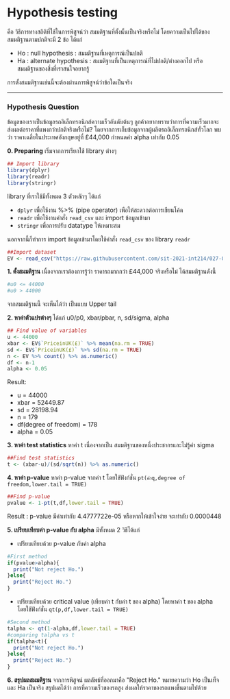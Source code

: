 # Hypothesis testing

คือ วิธีการทางสถิติที่ใช้ในการพิสูจน์ว่า สมมติฐานที่ตั้งนั้นเป็นจริงหรือไม่
โดยความเป็นไปได้ของสมมติฐานตามปกติจะมี 2 ข้อ ได้แก่
- Ho : null hypothesis : สมมติฐานที่เหตุการณ์เป็นปกติ
- Ha : alternate hypothesis : สมมติฐานที่เป็นเหตุการณ์ที่ไม่ปกติ/ต่างออกไป หรือ สมมติฐานของสิ่งที่เราสนใจอยากรู้

การตั้งสมมติฐานเช่นนี้จะต้องผ่านการพิสูจน์ว่าข้อใดเป็นจริง

-----

### Hypothesis Question

ข้อมูลของเราเป็นข้อมูลรถอิเล็กทรอนิกส์ความเร็วอันดับต้นๆ
ลูกค้าอยากทราบว่าการที่ความเร็วมากจะส่งผลต่อราคาที่แพงกว่าปกติจริงหรือไม่?
โดยจากการเก็บข้อมูลจากผู้ผลิตรถอิเล็กทรอนิกส์ทั่วโลก พบว่า ราคาเฉลี่ยในประเทศอังกฤษอยู่ที่ £44,000
กำหนดค่า alpha เท่ากับ 0.05

**0. Preparing**
เริ่มจากการเรียกใช้ library ต่างๆ
```R
## Import library
library(dplyr)
library(readr)
library(stringr)
```
library ที่เราใช้มีทั้งหมด 3 ตัวหลักๆ ได้แก่
- `dplyr` เพื่อใช้งาน %>% (pipe operator) เพือให้สะดวกต่อการเขียนโค้ด
- `readr` เพื่อใช้งานคำสั่ง `read_csv` และ import ข้อมูลเข้ามา
- `stringr` เพื่อการปรับ datatype ให้เหมาะสม
 
 นอกจากนี้ก็ทำการ import ข้อมูลเข้ามาโดยใช้คำสั่ง `read_csv` ของ library `readr`

 ```R
##Import dataset
EV <- read_csv("https://raw.githubusercontent.com/sit-2021-int214/027-Quickest-Electric-Cars/main/Cleaned-data.csv")
 ```

**1. ตั้งสมมติฐาน**
เนื่องจากเราต้องการรู้ว่า ราคารถมากกว่า £44,000 จริงหรือไม่ ได้สมมติฐานดังนี้
```R
#u0 <= 44000
#u0 > 44000
```
จากสมมติฐานนี้ จะเห็นได้ว่า เป็นแบบ Upper tail

**2. หาค่าตัวแปรต่างๆ** ได้แก่ u0/p0, xbar/pbar, n, sd/sigma, alpha

```R
## Find value of variables
u <- 44000
xbar <- EV$`PriceinUK(£)` %>% mean(na.rm = TRUE)
sd <- EV$`PriceinUK(£)` %>% sd(na.rm = TRUE)
n <- EV %>% count() %>% as.numeric()
df <- n-1
alpha <- 0.05
```
Result: 
- u = 44000
- xbar = 52449.87
- sd = 28198.94
- n = 179
- df(degree of freedom) = 178
- alpha = 0.05

**3. หาค่า test statistics**
หาค่า t เนื่องจากเป็น สมมติฐานของหนึ่งประชากรและไม่รู้ค่า sigma

```R
##Find test statistics
t <- (xbar-u)/(sd/sqrt(n)) %>% as.numeric()
```

**4. หาค่า p-value**
หาค่า p-value จากค่า t โดยใช้ฟังก์ชั่น `pt(ค่าq,degree of freedom,lower.tail = TRUE)`

```R
##Find p-value
pvalue <- 1-pt(t,df,lower.tail = TRUE)
```
Result : p-value มีค่าเท่ากับ 4.4777722e-05 หรือหากให้เข้าใจง่าย จะเท่ากับ 0.0000448


**5. เปรียบเทียบค่า p-value กับ alpha**
มีทั้งหมด 2 วิธีได้แก่

- เปรียบเทียบด้วย p-value กับค่า alpha
```R
#First method
if(pvalue>alpha){
  print("Not reject Ho.")
}else{
  print("Reject Ho.")
}
```

- เปรียบเทียบด้วย critical value (เทียบค่า t กับค่า t ของ alpha)
โดยหาค่า t ของ alpha โดยใช้ฟังก์ชั่น `qt(p,df,lower.tail = TRUE)`
```R
#Second method
talpha <- qt(1-alpha,df,lower.tail = TRUE)
#comparing talpha vs t
if(talpha<t){
  print("Not reject Ho.")
}else{
  print("Reject Ho.")
}

```

**6. สรุปผลสมมติฐาน**
จากการพิสูจน์ ผลลัพธ์ที่ออกมาคือ "Reject Ho." หมายความว่า Ho เป็นเท็จและ Ha เป็นจริง
สรุปผลได้ว่า การที่ความเร็วของรถสูง ส่งผลให้ราคาของรถแพงขึ้นตามไปด้วย


